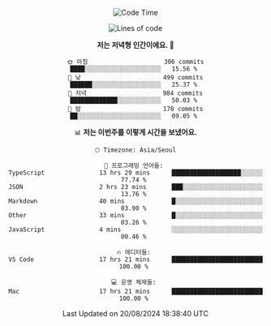 <div align='center'>
 
<!--START_SECTION:waka-->
![Code Time](http://img.shields.io/badge/Code%20Time-3%2C761%20hrs%2053%20mins-blue)

![Lines of code](https://img.shields.io/badge/%EC%A0%80%EB%8A%94%20%EC%97%AC%ED%83%9C%EA%B9%8C%EC%A7%80%20-1.3%20million%20%EC%A4%84%EC%9D%98%20%EC%BD%94%EB%93%9C%EB%A5%BC%20%EC%9E%91%EC%84%B1%ED%96%88%EC%96%B4%EC%9A%94.-blue)

**저는 저녁형 인간이에요. 🦉** 

```text
🌞 아침                     306 commits         ████░░░░░░░░░░░░░░░░░░░░░   15.56 % 
🌆 낮　                     499 commits         ██████░░░░░░░░░░░░░░░░░░░   25.37 % 
🌃 저녁                     984 commits         █████████████░░░░░░░░░░░░   50.03 % 
🌙 밤　                     178 commits         ██░░░░░░░░░░░░░░░░░░░░░░░   09.05 % 
```


📊 **저는 이번주를 이렇게 시간을 보냈어요.** 

```text
🕑︎ Timezone: Asia/Seoul

💬 프로그래밍 언어들: 
TypeScript               13 hrs 29 mins      ███████████████████░░░░░░   77.74 % 
JSON                     2 hrs 23 mins       ███░░░░░░░░░░░░░░░░░░░░░░   13.76 % 
Markdown                 40 mins             █░░░░░░░░░░░░░░░░░░░░░░░░   03.90 % 
Other                    33 mins             █░░░░░░░░░░░░░░░░░░░░░░░░   03.26 % 
JavaScript               4 mins              ░░░░░░░░░░░░░░░░░░░░░░░░░   00.46 % 

🔥 에디터들: 
VS Code                  17 hrs 21 mins      █████████████████████████   100.00 % 

💻 운영 체제들: 
Mac                      17 hrs 21 mins      █████████████████████████   100.00 % 
```


 Last Updated on 20/08/2024 18:38:40 UTC
<!--END_SECTION:waka-->
 </div>
<!---
Emewjin/Emewjin is a ✨ special ✨ repository because its `README.md` (this file) appears on your GitHub profile.
You can click the Preview link to take a look at your changes.
--->
